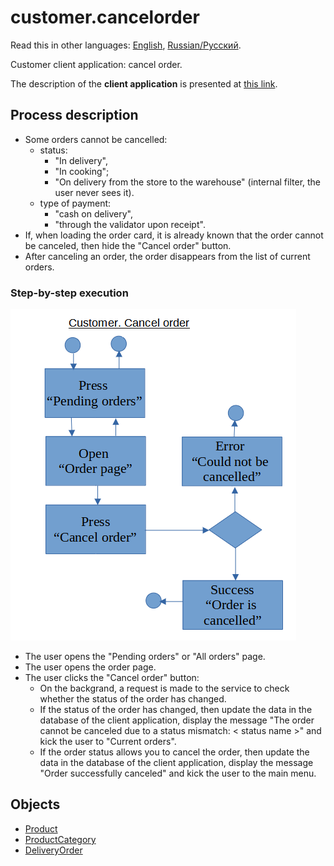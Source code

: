 # customer.cancelorder

Read this in other languages: [English](cancelorder.md), [Russian/Русский](cancelorder.ru.md). 

Customer client application: cancel order.

The description of the **client application** is presented at [this link](../../frontend/customerclient.md).

## Process description

- Some orders cannot be cancelled:
    - status:
        - "In delivery",
        - "In cooking";
        - "On delivery from the store to the warehouse" (internal filter, the user never sees it).
    - type of payment:
        - "cash on delivery",
        - "through the validator upon receipt".
- If, when loading the order card, it is already known that the order cannot be canceled, then hide the "Cancel order" button.
- After canceling an order, the order disappears from the list of current orders.

### Step-by-step execution

![customer.cancelorder](../../img/activitydiagrams/customer.cancelorder.png)

- The user opens the "Pending orders" or "All orders" page.
- The user opens the order page.
- The user clicks the "Cancel order" button:
    - On the backgrand, a request is made to the service to check whether the status of the order has changed.
    - If the status of the order has changed, then update the data in the database of the client application, display the message "The order cannot be canceled due to a status mismatch: < status name >" and kick the user to "Current orders".
    - If the order status allows you to cancel the order, then update the data in the database of the client application, display the message "Order successfully canceled" and kick the user to the main menu.

## Objects 

- [Product](https://github.com/alexeysp11/workflow-lib/blob/main/docs/Models/Business/Products/Product.md)
- [ProductCategory](https://github.com/alexeysp11/workflow-lib/blob/main/docs/Models/Business/Products/ProductCategory.md)
- [DeliveryOrder](https://github.com/alexeysp11/workflow-lib/blob/main/docs/Models/Business/BusinessDocuments/DeliveryOrder.md)
